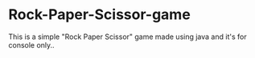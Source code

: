 # Rock-Paper-Scissor-game
This is a simple "Rock Paper Scissor" game made using java and it's for console only..
